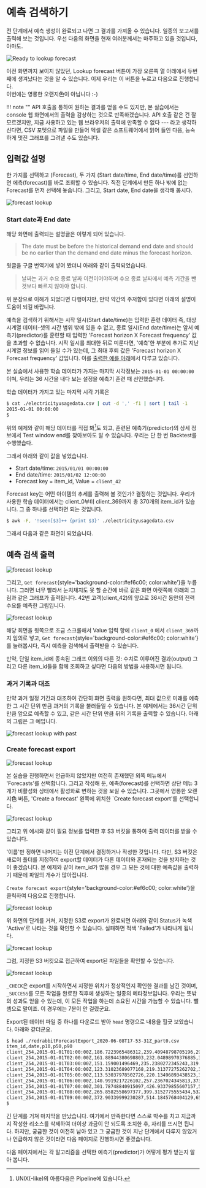 # 예측 검색하기

전 단계에서 예측 생성이 완료되고 나면 그 결과를 가져올 수 있습니다.
일종의 보고서를 출력해 보는 것입니다. 우선 다음의 화면을 현재 여러분께서는
마주하고 있을 것입니다, 아마도.

![Ready to lookup forecast](../../images/forecast/steps/07-01-ready-to-go.png)

이전 화면까지 보이지 않았던, Lookup forecast 버튼이 가장 오른쪽 열 아래에서 두번째에
생겨났다는 것을 알 수 있습니다. 이제 우리는 이 버튼을 누르고 다음으로 진행합니다.  
이번에는 영롱한 오랜지色이 아닙니다 :-)

!!! note ""
    API 호출을 통하여 원하는 결과를 얻을 수도 있지만, 본 실습에서는
    console 웹 화면에서의 출력을 감상하는 것으로 만족하겠습니다.
    API 호출 같은 건 잘 모르겠지만, 지금 사용하고 있는 웹 브라우저의
    출력에 만족할 수 없다 --- 라고 생각하신다면, CSV 포멧으로 파일을 만들어
    엑셀 같은 소프트웨어에서 읽어 들인 다음, 능숙하게 멋진 그래프를 그려낼 수도 있습니다.

## 입력값 설명

한 가지를 선택하고 (Forecast), 두 가지 (Start date/time, End date/time)를 선언하면
에측(forecast)를 바로 조회할 수 있습니다. 직전 단계에서 만든 하나 밖에 없는 Forecast를
먼저 선택해 놓습니다. 그리고, Start date, End date을 생각해 봅시다.

![forecast lookup](../../images/forecast/steps/07-02-forecast-lookup.png)

### Start date과 End date

해당 화면에 출력되는 설명글은 이렇게 되어 있습니다.

> The date must be before the historical demand end date and
    should be no earlier than the demand end date minus the forecast horizon.

윗글을 구글 번역기에 넣어 봤더니 아래와 같이 출력되었습니다.

> 날짜는 과거 수요 종료 날짜 이전이어야하며 수요 종료 날짜에서
    예측 기간을 뺀 것보다 빠르지 않아야 합니다.

위 문장으로 이해가 되었다면 다행이지만, 만약 약간의 주저함이 있다면 아래의 설명이 도움이 되길 바랍니다.

예측을 검색하기 위해서는 시작 일시(Start date/time)는 입력한 훈련 데이터 즉,
대상 시계열 데이터-셋의 시간 범위 밖에 있을 수 없고,
종료 일시(End date/time)는 앞서 예측기(predictor)를 훈련할 때 입력한
'Forecast horizon X Forecast frequency' 값을 초과할 수 없습니다.
시작 일시를 최대한 뒤로 미룬다면, '예측'한 부분에 추가로 지난 시계열 정보를 읽어 들일 수가 있는데,
그 최대 후퇴 값은 'Forecast horizon X Forecast frequency' 값입니다. 이를 [출력한 예를
아래](./#_4)에서 다루고 있습니다.

본 실습에서 사용한 학습 데이터가 가지는 마지막 시각정보는 `2015-01-01 00:00:00`
이며, 우리는 36 시간을 내다 보는 설정을 예측기 훈련 때 선언했습니다.

학습 데이터가 가지고 있는 마지막 시각 기록은  

```bash
$ cat ./electricityusagedata.csv | cut -d ',' -f1 | sort | tail -1
2015-01-01 00:00:00
$
```

위의 예제와 같이 해당 데이터를 직접 봐[^1]도 되고, 훈련된 예측기(predictor)의 상세 정보에서
Test window end를 찾아보아도 알 수 있습니다. 우리는 단 한 번 Backtest를 수행했습다.

[^1]:  UNIX(-like)의 아름다움은 Pipeline에 있습니다.

그래서 아래와 같이 값을 넣었습니다.

* Start date/time: `2015/01/01 00:00:00`
* End date/time: `2015/01/02 12:00:00`
* Forecast key = item_id, Value = `client_42`

Forecast key는 어떤 아이템의 추세를 출력해 볼 것인가? 결정하는 것입니다.
우리가 사용한 학습 데이터에서는 client_0부터 client_369까지 총 370개의 item_id가
있습니다. 그 중 하나를 선택하면 되는 것입니다.

```bash
$ awk -F, '!seen[$3]++ {print $3}' ./electricityusagedata.csv
```

그래서 다음과 같은 화면이 되었습니다.

## 예측 검색 출력

![forecast lookup](../../images/forecast/steps/07-03-forecast-lookup.png)

그리고, `Get forecast`{style='background-color:#ef6c00; color:white'}을 누릅니다.
그러면 너무 빨라서 눈치채지도 못 할 순간에 바로 같은 화면 아랫쪽에 아래의 그림과 같은
그래프가 출력됩니다. 42번 고객(client_42)의 앞으로 36시간 동안의 전력 수요를 예측한 그림입니다.

![forecast lookup](../../images/forecast/steps/07-04-forecast-lookup-client-42.png)

해당 회면을 윗쪽으로 조금 스크롤해서 Value 입력 항에 `client_0` 에서 `client_369`까지 임의로 넣고,
`Get forecast`{style='background-color:#ef6c00; color:white'}를 눌러봅시다,
즉시 예측을 검색해서 출력받을 수 있습니다.

만약, 단일 item_id에 종속된 그래프 이외의 다른 것: 수치로 이루어진 결과(output) 그리고
다른 item_id들을 함께 조회하고 싶다면 다음의 방법을 사용하시면 됩니다.

### 과거 기록과 대조

만약 과거 일정 기간과 대조하여 간단히 화면 출력을 원하다면, 최대 값으로 미래를 예측한
그 시간 단위 만큼 과거의 기록을 불러들일 수 있습니다. 본 예제에서는 36시간 단위 만큼 앞으로 예측할 수 있고,
같은 시간 단위 만큼 뒤의 기록을 출력할 수 있습니다. 아래의 그림은 그 예입니다.

![forecast lookup with past](../../images/forecast/steps/07-04-forecast-lookup-client-42-w-past.png)

### Create forecast export

![forecast lookup](../../images/forecast/steps/07-05-create-forecast-export.png)

본 실습을 진행하면서 언급하지 않았지만 여전히 존재했던 외쪽 메뉴에서 'Forecasts'를 선택합니다.
그리고 작성해 둔, 예측(forecast)를 선택하면 상단 메뉴 3개가 비활성화 상태에서 활성화로 변하는 것을
보실 수 있습니다. 그곳에서 영롱한 오랜지色 버튼, 'Create a forecast' 왼쪽에 위치한
`Create forecast export'를 선택합니다.

![forecast lookup](../../images/forecast/steps/07-06-create-forecast-export.png)

그리고 위 예시와 같이 필요 정보를 입력한 후 S3 버킷을 통하여 출력 데이터를 받을 수 있습니다.

'이름'만 정하면 나머지는 이전 단계에서 결정하거나 작성한 것입니다.
다만, S3 버킷은 새로이 폴더를 지정하여 export할 데이터가 다른 데이터와 혼재되는 것을
방지하는 것이 좋겠습니다. 본 예제와 같이 item_id가 많을 경우 그 모든 것에 대한
예측값을 출력하기 때문에 파일의 개수가 많아집니다.

`Create forecast export`{style='background-color:#ef6c00; color:white'}을
클릭하여 다음으로 진행합니다.

![forecast lookup](../../images/forecast/steps/07-07-create-forecast-export.png)

위 화면의 단계를 거쳐, 지정한 S3로 export가 완료되면 아래와 같이 Status가
녹색 'Active'로 나타는 것을 확인할 수 있습니다. 실패하면 적색 'Failed'가 나타나게 됩니다.

![forecast lookup](../../images/forecast/steps/07-08-create-forecast-export.png)

그럼, 지정한 S3 버킷으로 접근하여 export된 파일들을 확인할 수 있습니다.

![forecast lookup](../../images/forecast/steps/07-09-create-forecast-export-s3.png)

`_CHECK`은 export를 시작하면서 지정한 위치가 정상적인지 확인한 결과를 남긴 것이며, `_SUCCESS`를
모든 작업을 완료한 직후에 생성하는 일종의 메타정보입니다. 우리는 뜻밖의 성과도 얻을 수 있는데,
이 모든 작업을 하는데 소요된 시간을 가늠할 수 있습니다. 뺄셈으로 말이죠. 이 경우에는 7분이 안 걸렸군요.

Export된 데이터 파일 중 하나를 다운로드 받아 `head` 명령으로 내용을 힐긋 보았습니다.
아래와 같더군요.

```bash
$ head ./redrabbitForecastExport_2020-06-08T17-53-31Z_part0.csv 
item_id,date,p10,p50,p90
client_254,2015-01-01T01:00:00Z,186.7223965486312,239.40948798705196,292.0965794254727
client_254,2015-01-01T02:00:00Z,161.88944380698803,232.04898970376885,302.2085356005497
client_254,2015-01-01T03:00:00Z,151.159001496469,235.2380272345243,319.31705297257963
client_254,2015-01-01T04:00:00Z,123.31023689077168,219.31377275262702,315.3173086144824
client_254,2015-01-01T05:00:00Z,113.53037978502726,220.13496893438523,326.7395580837432
client_254,2015-01-01T06:00:00Z,140.9919217226102,257.2367024345813,373.48148314655236
client_254,2015-01-01T07:00:00Z,301.78748840915097,426.93379855607157,552.0801087029922
client_254,2015-01-01T08:00:00Z,265.8582558697377,399.3152775555434,532.7722992413491
client_254,2015-01-01T09:00:00Z,372.90339999230287,514.1845768404129,655.4657536885229
$
```

긴 단계를 거쳐 마지막을 만났습니다. 여기에서 만족한다면 스스로 박수를 치고 지금까지 작성한 리소스를
삭제하여 더이상 과금이 안 되도록 조치한 후, 자리를 뜨시면 됩니다. 하지만, 궁금한 것이 여전히 남아 있고
그 궁금한 것이 지난 단계에서 다루지 않았거나 언급하지 않은 것이라면 다음 페이지로 진행하시면 좋겠습니다.

다음 페이지에서는 각 알고리즘을 선택한 예측기(predictor)가 어떻게 평가 받는지 알아 봅니다.
